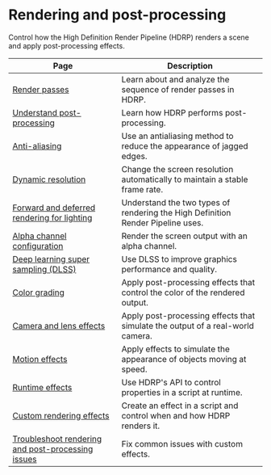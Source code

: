 # Rendering and post-processing

Control how the High Definition Render Pipeline (HDRP) renders a scene and apply post-processing effects.

|Page|Description|
|-|-|
|[Render passes](render-passes-landing.md)|Learn about and analyze the sequence of render passes in HDRP.|
|[Understand post-processing](Post-Processing-Main.md)|Learn how HDRP performs post-processing.|
|[Anti-aliasing](Anti-Aliasing.md)|Use an antialiasing method to reduce the appearance of jagged edges.|
|[Dynamic resolution](Dynamic-Resolution.md)|Change the screen resolution automatically to maintain a stable frame rate.|
|[Forward and deferred rendering for lighting](Forward-And-Deferred-Rendering.md)|Understand the two types of rendering the High Definition Render Pipeline uses.|
|[Alpha channel configuration](Alpha-Output.md)|Render the screen output with an alpha channel.|
|[Deep learning super sampling (DLSS)](deep-learning-super-sampling-in-hdrp.md)|Use DLSS to improve graphics performance and quality.|
|[Color grading](color-grading.md)|Apply post-processing effects that control the color of the rendered output.|
|[Camera and lens effects](camera-and-lens-effects.md)|Apply post-processing effects that simulate the output of a real-world camera.|
|[Motion effects](motion-effects.md)|Apply effects to simulate the appearance of objects moving at speed.|
|[Runtime effects](runtime-effects.md)|Use HDRP's API to control properties in a script at runtime.|
|[Custom rendering effects](Custom-rendering.md)|Create an effect in a script and control when and how HDRP renders it.|
|[Troubleshoot rendering and post-processing issues]()|Fix common issues with custom effects.|

